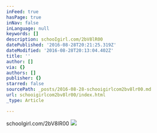 ```yaml
---
inFeed: true
hasPage: true
inNav: false
inLanguage: null
keywords: []
description: schooIgirl.com/2bV8lR00
datePublished: '2016-08-28T20:21:25.319Z'
dateModified: '2016-08-28T20:13:04.402Z'
title: ''
author: []
via: {}
authors: []
publisher: {}
starred: false
sourcePath: _posts/2016-08-28-schooigirlcom2bv8lr00.md
url: schooigirlcom2bv8lr00/index.html
_type: Article

---
```

schooIgirl.com/2bV8lR00
![](https://the-grid-user-content.s3-us-west-2.amazonaws.com/a97a2bd9-50c9-49e4-8c87-3faacdc65fd3.jpg)